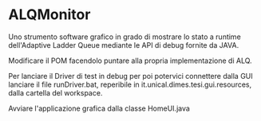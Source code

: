 # ALQMonitor
Uno strumento software grafico in grado di mostrare lo stato a runtime dell'Adaptive Ladder Queue mediante le API di debug fornite da JAVA.

Modificare il POM facendolo puntare alla propria implementazione di ALQ.

Per lanciare il Driver di test in debug per poi potervici connettere dalla GUI lanciare il file runDriver.bat, reperibile in it.unical.dimes.tesi.gui.resources, dalla cartella del workspace.

Avviare l'applicazione grafica dalla classe HomeUI.java
